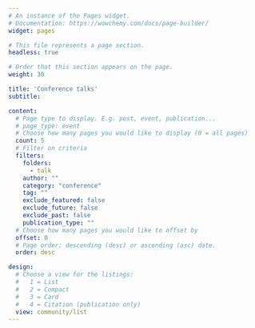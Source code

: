 ```yaml
---
# An instance of the Pages widget.
# Documentation: https://wowchemy.com/docs/page-builder/
widget: pages

# This file represents a page section.
headless: true

# Order that this section appears on the page.
weight: 30

title: 'Conference talks'
subtitle:

content:
  # Page type to display. E.g. post, event, publication...
  # page_type: event
  # Choose how many pages you would like to display (0 = all pages)
  count: 5
  # Filter on criteria
  filters:
    folders:
      - talk
    author: ""
    category: "conference"
    tag: ""
    exclude_featured: false
    exclude_future: false
    exclude_past: false
    publication_type: ""
  # Choose how many pages you would like to offset by
  offset: 0
  # Page order: descending (desc) or ascending (asc) date.
  order: desc

design:
  # Choose a view for the listings:
  #   1 = List
  #   2 = Compact
  #   3 = Card
  #   4 = Citation (publication only)
  view: community/list
---
```

